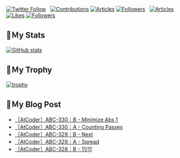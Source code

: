 [![Twitter Follow](https://img.shields.io/twitter/follow/hyperdb?label=twitter&logo=twitter&style=plastic)](https://twitter.com/hyperdb)
&nbsp;
[![Contributions](https://badgen.org/img/qiita/hyperdb/contributions?style=plastic)](https://qiita.com/hyperdb)
[![Articles](https://badgen.org/img/qiita/hyperdb/articles?style=plastic)](https://qiita.com/hyperdb)
[![Followers](https://badgen.org/img/qiita/hyperdb/followers?style=plastic)](https://qiita.com/hyperdb)
&nbsp;
[![Articles](https://badgen.org/img/zenn/hyperdb/articles)](https://zenn.dev/hyperdb)
[![Likes](https://badgen.org/img/zenn/hyperdb/likes?style=plastic)](https://zenn.dev/hyperdb)
[![Followers](https://badgen.org/img/zenn/hyperdb/followers?style=plastic)](https://zenn.dev/hyperdb)

## 🔖Ｍy Stats

[![GitHub stats](https://github-readme-stats-eight-theta.vercel.app/api?username=hyperdb&theme=radical&count_private=true&show_icons=true)](https://github.com/anuraghazra/github-readme-stats)

## 🔖Ｍy Trophy

[![trophy](https://github-profile-trophy.vercel.app/?username=hyperdb&theme=onedark)](https://github.com/ryo-ma/github-profile-trophy)

## 🔖Ｍy Blog Post

<!-- BLOG-POST-LIST:START -->
- [［AtCoder］ABC-330｜B - Minimize Abs 1](https://zenn.dev/hyperdb/articles/a20d5784c7dd89)
- [［AtCoder］ABC-330｜A - Counting Passes](https://zenn.dev/hyperdb/articles/604afaf65568e5)
- [［AtCoder］ABC-329｜B - Next](https://zenn.dev/hyperdb/articles/a3508767d317b9)
- [［AtCoder］ABC-329｜A - Spread](https://zenn.dev/hyperdb/articles/498ea68d696201)
- [［AtCoder］ABC-328｜B - 11/11](https://zenn.dev/hyperdb/articles/d12bf8cc7396a6)
<!-- BLOG-POST-LIST:END -->
